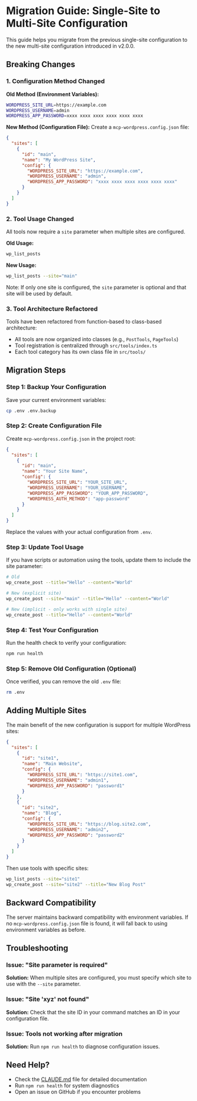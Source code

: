 # Migration Guide: Single-Site to Multi-Site Configuration

This guide helps you migrate from the previous single-site configuration to the new multi-site
configuration introduced in v2.0.0.

## Breaking Changes

### 1. Configuration Method Changed

**Old Method (Environment Variables):**

```bash
WORDPRESS_SITE_URL=https://example.com
WORDPRESS_USERNAME=admin
WORDPRESS_APP_PASSWORD=xxxx xxxx xxxx xxxx xxxx xxxx
```

**New Method (Configuration File):**
Create a `mcp-wordpress.config.json` file:

```json
{
  "sites": [
    {
      "id": "main",
      "name": "My WordPress Site",
      "config": {
        "WORDPRESS_SITE_URL": "https://example.com",
        "WORDPRESS_USERNAME": "admin",
        "WORDPRESS_APP_PASSWORD": "xxxx xxxx xxxx xxxx xxxx xxxx"
      }
    }
  ]
}
```

### 2. Tool Usage Changed

All tools now require a `site` parameter when multiple sites are configured.

**Old Usage:**

```bash
wp_list_posts
```

**New Usage:**

```bash
wp_list_posts --site="main"
```

Note: If only one site is configured, the `site` parameter is optional and that site will be used by default.

### 3. Tool Architecture Refactored

Tools have been refactored from function-based to class-based architecture:

- All tools are now organized into classes (e.g., `PostTools`, `PageTools`)
- Tool registration is centralized through `src/tools/index.ts`
- Each tool category has its own class file in `src/tools/`

## Migration Steps

### Step 1: Backup Your Configuration

Save your current environment variables:

```bash
cp .env .env.backup
```

### Step 2: Create Configuration File

Create `mcp-wordpress.config.json` in the project root:

```json
{
  "sites": [
    {
      "id": "main",
      "name": "Your Site Name",
      "config": {
        "WORDPRESS_SITE_URL": "YOUR_SITE_URL",
        "WORDPRESS_USERNAME": "YOUR_USERNAME",
        "WORDPRESS_APP_PASSWORD": "YOUR_APP_PASSWORD",
        "WORDPRESS_AUTH_METHOD": "app-password"
      }
    }
  ]
}
```

Replace the values with your actual configuration from `.env`.

### Step 3: Update Tool Usage

If you have scripts or automation using the tools, update them to include the site parameter:

```bash
# Old
wp_create_post --title="Hello" --content="World"

# New (explicit site)
wp_create_post --site="main" --title="Hello" --content="World"

# New (implicit - only works with single site)
wp_create_post --title="Hello" --content="World"
```

### Step 4: Test Your Configuration

Run the health check to verify your configuration:

```bash
npm run health
```

### Step 5: Remove Old Configuration (Optional)

Once verified, you can remove the old `.env` file:

```bash
rm .env
```

## Adding Multiple Sites

The main benefit of the new configuration is support for multiple WordPress sites:

```json
{
  "sites": [
    {
      "id": "site1",
      "name": "Main Website",
      "config": {
        "WORDPRESS_SITE_URL": "https://site1.com",
        "WORDPRESS_USERNAME": "admin1",
        "WORDPRESS_APP_PASSWORD": "password1"
      }
    },
    {
      "id": "site2",
      "name": "Blog",
      "config": {
        "WORDPRESS_SITE_URL": "https://blog.site2.com",
        "WORDPRESS_USERNAME": "admin2",
        "WORDPRESS_APP_PASSWORD": "password2"
      }
    }
  ]
}
```

Then use tools with specific sites:

```bash
wp_list_posts --site="site1"
wp_create_post --site="site2" --title="New Blog Post"
```

## Backward Compatibility

The server maintains backward compatibility with environment variables. If no `mcp-wordpress.config.json`
file is found, it will fall back to using environment variables as before.

## Troubleshooting

### Issue: "Site parameter is required"

**Solution:** When multiple sites are configured, you must specify which site to use with the `--site` parameter.

### Issue: "Site 'xyz' not found"

**Solution:** Check that the site ID in your command matches an ID in your configuration file.

### Issue: Tools not working after migration

**Solution:** Run `npm run health` to diagnose configuration issues.

## Need Help?

- Check the [CLAUDE.md](./CLAUDE.md) file for detailed documentation
- Run `npm run health` for system diagnostics
- Open an issue on GitHub if you encounter problems
